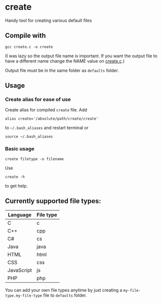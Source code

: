 # create
Handy tool for creating various default files

## Compile with

```
gcc create.c -o create
```

(I was lazy so the output file name is important. If you want the output file to have a different name change the NAME value on [create.c](https://github.com/SirMorland/create/blob/master/create.c).)

Output file must be in the same folder as `defaults` folder.

## Usage

### Create alias for ease of use

Create alias for compiled `create` file. Add

```
alias create='/absolute/path/create/create'
```

to `~/.bash_aliases` and restart terminal or

```
source ~/.bash_aliases
```

### Basic usage

```
create filetype -o filename
```

Use

```
create -h
```

to get help.

## Currently supported file types:

| Language | File type |
|---|---|
| C | c |
| C++ | cpp |
| C# | cs |
| Java | java |
| HTML | html |
| CSS | css |
| JavaScript| js |
| PHP | php |

You can add your own file types anytime by just creating a `my-file-type.my-file-type` file to `defaults` folder.
